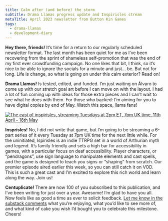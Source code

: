 ```yaml
---
title: Calm after (and before) the storm
subtitle: Drama Llamas progress update and Inspirisles stream
metaTitle: April 2023 newsletter from Button Kin Games
tags:
  - drama-llamas
  - development-diary
---
```


<p>
    <b>Hey there, friends!</b> It’s time for a return to our regularly scheduled newsletter format. The last month has been quiet for me as I’ve been recovering from the sprint of shameless self-promotion that was the end of my first ever crowdfunding campaign. No one likes that bit, I think, so it’s nice to be able to ignore the socials for a minute and just… be. But not for long. Life is change, so what is going on under this calm exterior? Read on!
</p><p>
    <b>Drama Llamas!</b> Is tested, edited, and funded. I’m just waiting on Álvaro to come up with our stretch goal art before I can move on with the layout. I had a lot of fun coming up with ideas for those extra pieces and I can’t wait to see what he does with them. For those who backed: I’m aiming for you to have digital copies by end of May. Watch this space, llama fans!
</p>
<a href="https://www.twitch.tv/videos/1790927808" target="_blank"><img src="/assets/images/newsletter/inspirisles_graphic.jpeg" alt="The cast of inspirisles, streaming Tuesdays at 2pm ET, 7pm UK time, 11th April - 16th May"></a>
<p>
    <b>Insprisles!</b> No, I did not write that game, but I’m going to be streaming a 6-part series of it every Tuesday at 7pm UK time for the next little while. For the uninitiated, Ispirisles is an indie TTRPG set in a world of Arthurian myth and legend. It’s family friendly and sets a high bar for accessibility in games, with a particular focus on deaf accessibility. Player characters, or “pendragons”, use sign language to manipulate elements and cast spells, and the game is designed to teach you signs or “shaping” from scratch. Our premier episode aired earlier this week, so you can still catch it on VOD. This is such a great cast and I’m excited to explore this rich world and learn along the way. Join us!
</p>
<p>
    <b>Centuplicate!</b> There are now 100 of you subscribed to this publication, and I’ve been writing for just over a year. Awesome! I’m glad to have you all. Now feels like as good a time as ever to solicit feedback. <a href="https://buttonkingames.substack.com/p/button-kin-times-april-2023" target="_blank">Let me know in the substack comments</a> what you’re enjoying, what you’d like to see more of, and what kind of cake you wish I’d bought you to celebrate this milestone. Cheers!
</p>
